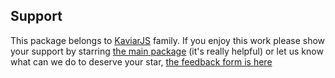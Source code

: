 ## Support

This package belongs to [KaviarJS](https://www.kaviarjs.com) family. If you enjoy this work please show your support by starring [the main package](https://github.com/kaviarjs/kaviar) (it's really helpful) or let us know what can we do to deserve your star, [the feedback form is here](https://forms.gle/DTMg5Urgqey9QqLFA)

